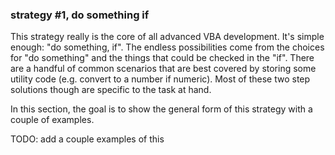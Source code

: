 ### strategy #1, do something if

This strategy really is the core of all advanced VBA development. It's simple enough: "do something, if". The endless possibilities come from the choices for "do something" and the things that could be checked in the "if". There are a handful of common scenarios that are best covered by storing some utility code (e.g. convert to a number if numeric). Most of these two step solutions though are specific to the task at hand.

In this section, the goal is to show the general form of this strategy with a couple of examples.

TODO: add a couple examples of this
